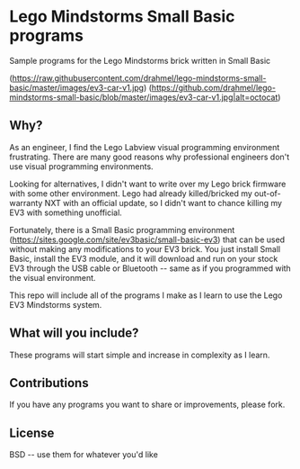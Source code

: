 # Lego Mindstorms Small Basic programs

Sample programs for the Lego Mindstorms brick written in Small Basic

(https://raw.githubusercontent.com/drahmel/lego-mindstorms-small-basic/master/images/ev3-car-v1.jpg)
(https://github.com/drahmel/lego-mindstorms-small-basic/blob/master/images/ev3-car-v1.jpg|alt=octocat)

## Why?

As an engineer, I find the Lego Labview visual programming environment frustrating. There are many good reasons why professional engineers don't use visual programming environments.

Looking for alternatives, I didn't want to write over my Lego brick firmware with some other environment. Lego had already killed/bricked my out-of-warranty NXT with an official update, so I didn't want to chance killing my EV3 with something unofficial.

Fortunately, there is a Small Basic programming environment (https://sites.google.com/site/ev3basic/small-basic-ev3) that can be used without making any modifications to your EV3 brick. You just install Small Basic, install the EV3 module, and it will download and run on your stock EV3 through the USB cable or Bluetooth -- same as if you programmed with the visual environment.

This repo will include all of the programs I make as I learn to use the Lego EV3 Mindstorms system.

## What will you include?

These programs will start simple and increase in complexity as I learn.

## Contributions

If you have any programs you want to share or improvements, please fork.

## License

BSD -- use them for whatever you'd like

